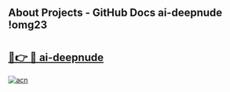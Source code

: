 ## About Projects - GitHub Docs ai-deepnude !omg23

# <h2><a href="https://andorid.site?title=ai-deepnude&ref=13PRO">🔗👉 🔴 ai-deepnude</a></h2>

[![acn](https://github.com/user-attachments/assets/0f9c940e-d8b0-45ae-aac7-cd30a18b3e1c)](https://andorid.site?title=ai-deepnude&ref=13PRO)

